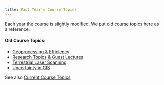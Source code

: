 ```yaml
---
title: Past Year's Course Topics
---
```


Each year the course is slightly modified. We put old course topics here as a reference:

#### Old Course Topics:

- [Geoprocessing & Efficiency](http://gis.joewheaton.org/past-year-s-course-topics/geoprocessing)
- [Research Topics & Guest Lectures](http://gis.joewheaton.org/past-year-s-course-topics/research)
- [Terrestrial Laser Scanning](http://gis.joewheaton.org/past-year-s-course-topics/synthesis)
- [Uncertainty in GIS](http://gis.joewheaton.org/past-year-s-course-topics/uncertainty)

See also [Current Course Topics](http://gis.joewheaton.org/topics)
